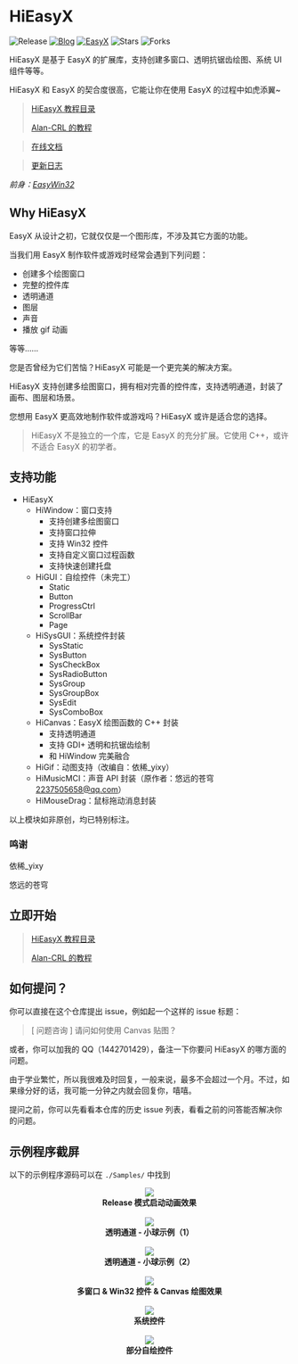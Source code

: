 # HiEasyX
![Release](https://img.shields.io/github/v/release/zouhuidong/HiEasyX)
[![Blog](https://img.shields.io/badge/blog-huidong.xyz-green.svg)](http://huidong.xyz)
[![EasyX](https://img.shields.io/badge/graphics-EasyX-orange.svg)](https://easyx.cn)
![Stars](https://img.shields.io/github/stars/zouhuidong/HiEasyX)
![Forks](https://img.shields.io/github/forks/zouhuidong/HiEasyX)

HiEasyX 是基于 EasyX 的扩展库，支持创建多窗口、透明抗锯齿绘图、系统 UI 组件等等。

HiEasyX 和 EasyX 的契合度很高，它能让你在使用 EasyX 的过程中如虎添翼~

> [HiEasyX 教程目录](./Tutorial/index.md)
>
> [Alan-CRL 的教程](https://hiex.alan-crl.top/)

> [在线文档](https://zouhuidong.github.io/HiEasyX)

> [更新日志](./ChangeLog.md)

*前身：[EasyWin32](https://github.com/zouhuidong/EasyWin32)*

## Why HiEasyX

EasyX 从设计之初，它就仅仅是一个图形库，不涉及其它方面的功能。

当我们用 EasyX 制作软件或游戏时经常会遇到下列问题：

* 创建多个绘图窗口
* 完整的控件库
* 透明通道
* 图层
* 声音
* 播放 gif 动画

等等……

您是否曾经为它们苦恼？HiEasyX 可能是一个更完美的解决方案。

HiEasyX 支持创建多绘图窗口，拥有相对完善的控件库，支持透明通道，封装了画布、图层和场景。

您想用 EasyX 更高效地制作软件或游戏吗？HiEasyX 或许是适合您的选择。

> HiEasyX 不是独立的一个库，它是 EasyX 的充分扩展。它使用 C++，或许不适合 EasyX 的初学者。

## 支持功能

* HiEasyX
  + HiWindow：窗口支持
    - 支持创建多绘图窗口
    - 支持窗口拉伸
    - 支持 Win32 控件
    - 支持自定义窗口过程函数
    - 支持快速创建托盘
  + HiGUI：自绘控件（未完工）
    - Static
    - Button
    - ProgressCtrl
    - ScrollBar
    - Page
  + HiSysGUI：系统控件封装
    - SysStatic
    - SysButton
    - SysCheckBox
    - SysRadioButton
    - SysGroup
    - SysGroupBox
    - SysEdit
    - SysComboBox
  + HiCanvas：EasyX 绘图函数的 C++ 封装
    - 支持透明通道
    - 支持 GDI+ 透明和抗锯齿绘制
    - 和 HiWindow 完美融合
  + HiGif：动图支持（改编自：依稀_yixy）
  + HiMusicMCI：声音 API 封装（原作者：悠远的苍穹 <2237505658@qq.com>）
  + HiMouseDrag：鼠标拖动消息封装

以上模块如非原创，均已特别标注。

### 鸣谢

依稀_yixy

悠远的苍穹

## 立即开始

> [HiEasyX 教程目录](./Tutorial/index.md)
>
> [Alan-CRL 的教程](https://hiex.alan-crl.top/)

## 如何提问？

你可以直接在这个仓库提出 issue，例如起一个这样的 issue 标题：

> [ 问题咨询 ] 请问如何使用 Canvas 贴图？

或者，你可以加我的 QQ（1442701429），备注一下你要问 HiEasyX 的哪方面的问题。

由于学业繁忙，所以我很难及时回复，一般来说，最多不会超过一个月。不过，如果缘分好的话，我可能一分钟之内就会回复你，嘻嘻。

提问之前，你可以先看看本仓库的历史 issue 列表，看看之前的问答能否解决你的问题。 

## 示例程序截屏

以下的示例程序源码可以在 `./Samples/` 中找到

<div align=center>
<img src="./screenshot/start.png"><br>
<b>Release 模式启动动画效果</b>
</div><br>

<div align=center>
<img src="./screenshot/balls1.png"><br>
<b>透明通道 - 小球示例（1）</b>
</div><br>

<div align=center>
<img src="./screenshot/balls2.png"><br>
<b>透明通道 - 小球示例（2）</b>
</div><br>

<div align=center>
<img src="./screenshot/overview.png"><br>
<b>多窗口 & Win32 控件 & Canvas 绘图效果</b>
</div><br>

<div align=center>
<img src="./screenshot/sysgui.png"><br>
<b>系统控件</b>
</div><br>

<div align=center>
<img src="./screenshot/gui.png"><br>
<b>部分自绘控件</b>
</div><br>
